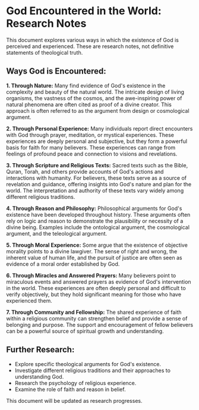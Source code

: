 # God Encountered in the World: Research Notes

This document explores various ways in which the existence of God is perceived and experienced. These are research notes, not definitive statements of theological truth.

## Ways God is Encountered:

**1. Through Nature:** Many find evidence of God's existence in the complexity and beauty of the natural world. The intricate design of living organisms, the vastness of the cosmos, and the awe-inspiring power of natural phenomena are often cited as proof of a divine creator. This approach is often referred to as the argument from design or cosmological argument.

**2. Through Personal Experience:** Many individuals report direct encounters with God through prayer, meditation, or mystical experiences. These experiences are deeply personal and subjective, but they form a powerful basis for faith for many believers. These experiences can range from feelings of profound peace and connection to visions and revelations.

**3. Through Scripture and Religious Texts:** Sacred texts such as the Bible, Quran, Torah, and others provide accounts of God's actions and interactions with humanity. For believers, these texts serve as a source of revelation and guidance, offering insights into God's nature and plan for the world. The interpretation and authority of these texts vary widely among different religious traditions.

**4. Through Reason and Philosophy:** Philosophical arguments for God's existence have been developed throughout history. These arguments often rely on logic and reason to demonstrate the plausibility or necessity of a divine being. Examples include the ontological argument, the cosmological argument, and the teleological argument.

**5. Through Moral Experience:** Some argue that the existence of objective morality points to a divine lawgiver. The sense of right and wrong, the inherent value of human life, and the pursuit of justice are often seen as evidence of a moral order established by God.

**6. Through Miracles and Answered Prayers:** Many believers point to miraculous events and answered prayers as evidence of God's intervention in the world. These experiences are often deeply personal and difficult to verify objectively, but they hold significant meaning for those who have experienced them.

**7. Through Community and Fellowship:** The shared experience of faith within a religious community can strengthen belief and provide a sense of belonging and purpose. The support and encouragement of fellow believers can be a powerful source of spiritual growth and understanding.

## Further Research:

*   Explore specific theological arguments for God's existence.
*   Investigate different religious traditions and their approaches to understanding God.
*   Research the psychology of religious experience.
*   Examine the role of faith and reason in belief.

This document will be updated as research progresses.
